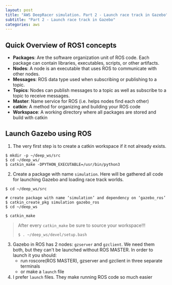 ```yaml
---
layout: post
title: "AWS DeepRacer simulation. Part 2 - Launch race track in Gazebo"
subtitle: "Part 2 - Launch race track in Gazebo"
categories: aws
---
```


## Quick Overview of ROS1 concepts

- __Packages__: Are the software organization unit of ROS code. Each package can contain libraries, executables, scripts, or other artifacts.
- __Nodes__: A node is an executable that uses ROS to communicate with other nodes.
- __Messages__: ROS data type used when subscribing or publishing to a topic.
- __Topics__: Nodes can publish messages to a topic as well as subscribe to a topic to receive messages.
- __Master__: Name service for ROS (i.e. helps nodes find each other)
- __catkin__: A method for organizing and building your ROS code
- __Workspace__: A working directory where all packages are stored and build with catkin

## Launch Gazebo using ROS

1. The very first step is to create a catkin workspace if it not already exists.
```
$ mkdir -p ~/deep_ws/src
$ cd ~/deep_ws/
$ catkin_make -DPYTHON_EXECUTABLE=/usr/bin/python3
```
2. Create a package with name `simulation`. Here will be gathered all code for launching Gazebo and loading race track worlds.
```
$ cd ~/deep_ws/src

# create package with name ‘simulation’ and dependency on ‘gazebo_ros’
$ catkin_create_pkg simulation gazebo_ros
$ cd ~/deep_ws

$ catkin_make
```
> After every `catkin_make` be sure to source your workspace!!!
> ```
> $ . ~/deep_ws/devel/setup.bash
> ```
3. Gazebo in ROS has 2 nodes: `gzserver` and `gzclient`. We need them both, but they can't be launched without ROS MASTER.
In order to launch it you should:
   - run roscore(ROS MASTER), gzserver and gzclient in three separate terminals
   - or make a `launch` file
4. I prefer `launch` files. They make running ROS code so much easier
